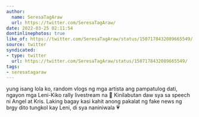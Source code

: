 ```yaml
---
author:
  name: SeresaTagAraw
  url: https://twitter.com/SeresaTagAraw/
date: 2022-03-25 02:11:54
dontinlinephotos: true
like_of: https://twitter.com/SeresaTagAraw/status/1507178432089665549/
source: twitter
syndicated:
- type: twitter
  url: https://twitter.com/SeresaTagAraw/status/1507178432089665549/
tags:
- seresatagaraw
---
```


yung isang lola ko, random vlogs ng mga artista ang pampatulog dati, ngayon mga Leni-Kiko rally livestream na 🥺 Kinilabutan daw sya sa speech ni Angel at Kris. Laking bagay kasi kahit anong pakalat ng fake news ng brgy dito tungkol kay Leni, di sya naniniwala 💗